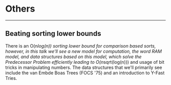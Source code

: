 # Others

---

## Beating sorting lower bounds

There is an O(n*log(n)) sorting lower bound for comparison based sorts, however, in this talk we'll see a new model for computation, the word RAM model, and data structures based on this model, which solve the Predecessor Problem efficiently leading to O(n*sqrt(log(n))) and usage of bit tricks in manipulating numbers. The data structures that we'll primarily see include the van Embde Boas Trees (FOCS '75) and an introduction to Y-Fast Tries.
